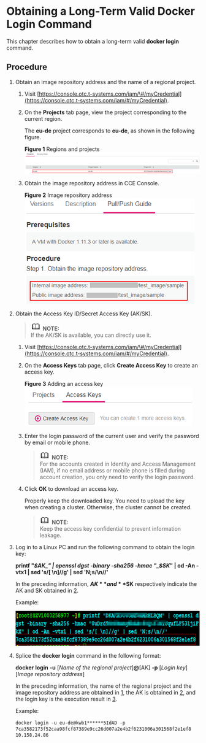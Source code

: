 # Obtaining a Long-Term Valid Docker Login Command<a name="cce_01_0215"></a>

This chapter describes how to obtain a long-term valid  **docker login**  command.

## Procedure<a name="section12571630161312"></a>

1.  <a name="li5768123671815"></a>Obtain an image repository address and the name of a regional project.
    1.  Visit  [https://console.otc.t-systems.com/iam/\#/myCredential](https://console.otc.t-systems.com/iam/#/myCredential).
    2.  On the  **Projects**  tab page, view the project corresponding to the current region.

        The  **eu-de**  project corresponds to  **eu-de**, as shown in the following figure.

        **Figure  1**  Regions and projects<a name="fig108278021113"></a>  
        ![](figures/regions-and-projects.png "regions-and-projects")

    3.  Obtain the image repository address in CCE Console.

        **Figure  2**  Image repository address<a name="fig28617278018"></a>  
        ![](figures/image-repository-address.png "image-repository-address")

2.  <a name="li1863783911295"></a>Obtain the Access Key ID/Secret Access Key \(AK/SK\).

    >![](public_sys-resources/icon-note.gif) **NOTE:**   
    >If the AK/SK is available, you can directly use it.  

    1.  Visit  [https://console.otc.t-systems.com/iam/\#/myCredential](https://console.otc.t-systems.com/iam/#/myCredential).
    2.  On the  **Access Keys**  tab page, click  **Create Access Key**  to create an access key.

        **Figure  3**  Adding an access key<a name="fig1750516234350"></a>  
        ![](figures/adding-an-access-key.png "adding-an-access-key")

    3.  Enter the login password of the current user and verify the password by email or mobile phone.

        >![](public_sys-resources/icon-note.gif) **NOTE:**   
        >For the accounts created in Identity and Access Management \(IAM\), if no email address or mobile phone is filled during account creation, you only need to verify the login password.  

    4.  Click  **OK**  to download an access key.

        Properly keep the downloaded key. You need to upload the key when creating a cluster. Otherwise, the cluster cannot be created.

        >![](public_sys-resources/icon-note.gif) **NOTE:**   
        >Keep the access key confidential to prevent information leakage.  


3.  <a name="li132430753010"></a>Log in to a Linux PC and run the following command to obtain the login key:

    **printf "_$AK_" | openssl dgst -binary -sha256 -hmac "_$SK_" | od -An -vtx1 | sed 's/\[ \\n\]//g' | sed 'N;s/\\n//'**

    In the preceding information,  **$AK**  and  **$SK**  respectively indicate the AK and SK obtained in  [2](#li1863783911295).

    Example:

    ![](figures/example.png)

4.  Splice the  **docker login**  command in the following format:

    **docker** **login** **-u**  \[_Name of the regional project_\]**@**\[AK\]  **-p**  \[_Login key_\] \[_Image repository address_\]

    In the preceding information, the name of the regional project and the image repository address are obtained in  [1](#li5768123671815), the AK is obtained in  [2](#li1863783911295), and the login key is the execution result in  [3](#li132430753010).

    Example:

    ```
    docker login -u eu-de@kwb1******5IdAD -p 7ca3582173f52caa98fcf87389e9cc26d007a2e4b2f6231006a301568f2e1ef8 10.158.24.86
    ```


